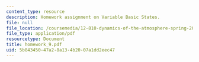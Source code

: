 ```yaml
---
content_type: resource
description: Homework assignment on Variable Basic States.
file: null
file_location: /coursemedia/12-810-dynamics-of-the-atmosphere-spring-2008/5b84345047a28a134b2007a1dd2eec47_homework_9.pdf
file_type: application/pdf
resourcetype: Document
title: homework_9.pdf
uid: 5b843450-47a2-8a13-4b20-07a1dd2eec47
---
```

